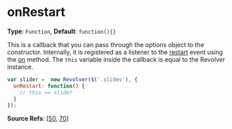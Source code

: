 # onRestart

**Type**: `Function`, **Default**: `function(){}`

This is a callback that you can pass through the options object to the constructor. Internally, it is registered as a listener to the [restart](https://github.com/revolverjs/revolverjs/blob/master/docs/revolver.events.restart.md) event using the [on](https://github.com/revolverjs/revolverjs/blob/master/docs/revolver.methods.on.md) method. The `this` variable inside the callback is equal to the Revolver instance.

```javascript
var slider =  new Revolver($('.slides'), {
  onRestart: function() {
    // this == slider
  }
});
```

**Source Refs**: [[50](https://github.com/revolverjs/revolverjs/blob/master/coffee/revolver.coffee#L50), [70](https://github.com/revolverjs/revolverjs/blob/master/coffee/revolver.coffee#L70)]
